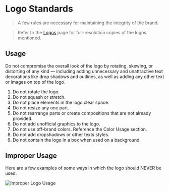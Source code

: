 # Logo Standards
> A few rules are necessary for maintaining the integrity of the brand.   

> Refer to the [Logos](/logos.md) page for full-resolution copies of the logos mentioned.  

## Usage
Do not compromise the overall look of the logo by rotating, skewing, or distorting of any kind — including adding unnecessary and unattractive text decorations like drop shadows and outlines, as well as adding any other text or images on top of the logo.

1.  Do not rotate the logo.
2.  Do not squash or stretch.
3.  Do not place elements in the logo clear space.
4.  Do not resize any one part.
5.  Do not rearrange parts or create compositions that are not already provided.
6.  Do not add unofficial graphics to the logo.
7.  Do not use off-brand colors. Reference the Color Usage section.
8.  Do not add dropshadows or other texts styles.
9.  Do not contain the logo in a box when used on a background

## Improper Usage
Here are a few examples of some ways in which the logo should NEVER be used.

![Improper Logo Usage](/media/improper-logo-usage.jpg)